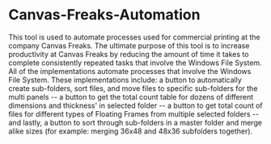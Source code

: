 # Canvas-Freaks-Automation
This tool is used to automate processes used for commercial printing at the company Canvas Freaks. The ultimate purpose of this tool is to increase productivity at Canvas Freaks by reducing the amount of time it takes to complete consistently repeated tasks that involve the Windows File System.
All of the implementations automate processes that involve the Windows File System.
These implementations include:
a button to automatically create sub-folders, sort files, and move files to specific sub-folders for the multi panels --
a button to get the total count table for dozens of different dimensions and thickness' in selected folder --
a button to get total count of files for different types of Floating Frames from multiple selected folders --
and lastly, a button to sort through sub-folders in a master folder and merge alike sizes (for example: merging 36x48 and 48x36 subfolders together).
